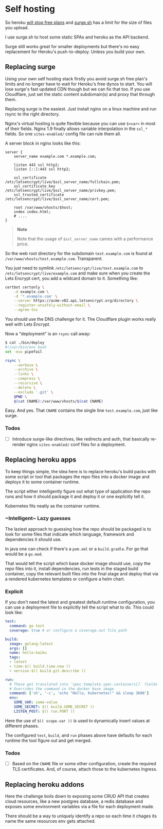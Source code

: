 <!-- hidden-doit -->

# Self hosting

So heroku [will stop free plans](https://blog.heroku.com/next-chapter)
and [surge.sh](https://surge.sh) has a limit for the size of files
you upload.

I use surge.sh to host some static SPAs and heroku as the
API backend.

Surge still works great for smaller deployments but there's
no easy replacement for Heroku's push-to-deploy. Unless you
build your own.


## Replacing surge

Using your own self hosting stack firstly you avoid surge.sh
free plan's limits and no longer have to wait for Heroku's
free dynos to start. You will lose surge's fast updated CDN
though but we can fix that too. If you use Cloudflare, just
set the static content subdomain(s) and proxy that through them.

Replacing surge is the easiest. Just install nginx on a
linux machine and run rsync to the right directory.

Nginx's virtual hosting is quite flexible because you can use
`$<var>` in most of their fields. Nginx 1.9 finally allows
variable interpolation in the `ssl_*` fields. So one
`sites-enabled/` config file can rule them all.

A server block in nginx looks like this:

```
server {
	server_name example.com *.example.com;

	listen 443 ssl http2;
	listen [::]:443 ssl http2;

	ssl_certificate          /etc/letsencrypt/live/$ssl_server_name/fullchain.pem;
	ssl_certificate_key      /etc/letsencrypt/live/$ssl_server_name/privkey.pem;
	ssl_trusted_certificate  /etc/letsencrypt/live/$ssl_server_name/cert.pem;

	root /var/www/vhosts/$host;
	index index.html;
	# ....
}
```

> **Note**
>
> Note that the usage of `$ssl_server_name` cames with a performance price.

So the web root directory for the subdomain `test.example.com` is
found at `/var/www/vhosts/test.example.com`. Transparent.

You just need to symlink `/etc/letsencrypt/live/test.example.com`
to `/etc/letsencrypt/live/example.com` and make sure when you create
the Lets Encrypt cert, you add a wildcard domain to it. Something like:

```bash
certbot certonly \
    -d example.com \
    -d '*.example.com' \
    --server https://acme-v02.api.letsencrypt.org/directory \
    --register-unsafely-without-email \
    --agree-tos
```

You should use the DNS challenge for it. The Cloudflare plugin works
really well with Lets Encrypt.

Now a "deployment" is an `rsync` call away:

```bash
$ cat ./bin/deploy
#!/usr/bin/env bash
set -euo pipefail

rsync \
    --verbose \
    --archive \
    --links \
    --compress \
    --recursive \
    --delete \
    --exclude '.git' \
    $PWD \
    $(cat CNAME):/var/www/vhosts/$(cat CNAME)
```

Easy. And yes. That `CNAME` contains the single line `test.example.com`,
just like surge.

### Todos

- [ ] Introduce surge-like directives, like redirects and auth, that
      basically re-render nginx `sites-enabled/` conf files for a
      deployment.


## Replacing heroku apps

To keep things simple, the idea here is to replace heroku's build packs
with some script or tool that packages the repo files into a docker
image and deploys it to some container runtime.

The script either intelligently figure out what type of application the
repo runs and how it should package it and deploy it or one explicitly
tell it.

Kubernetes fits neatly as the container runtime.


### ~Intelligent~ Lazy guesses

The laziest approach to guessing how the repo should be packaged is to
look for some files that indicate which language, framework and
dependencies it should use.

In java one can check if there's a `pom.xml` or a `build.gradle`. For
go that would be a `go.mod`.

That would tell the script which base docker image should use, copy the
repo files into it, install dependencies, run tests in the staged build
container, copy the relevant built files into the final stage and deploy
that via a rendered kubernetes templates or configure a helm chart.


### Explicit

If you don't need the latest and greatest default runtime configuration,
you can use a deployment file to explicitly tell the script what to do.
This could look like:

```yaml
test:
  command: go test
  coverage: true # or configure a coverage.out file path

build:
  image: golang:latest
  args: []
  name: hello-kaiku
  tags:
  - latest
  - time-$(( build.time.now ))
  - version-$(( build.git.describe ))

run:
  # These get translated into `spec.template.spec.containers[]` fields
  # Overrides the command in the docker base image
  command: ['sh', '-c', 'echo "Hello, Kubernetes!" && sleep 3600']
  env:
    SOME_VAR: some-value
    SOME_SECRET: $(( build.SOME_SECRET ))
    LISTEN_POST: $(( run.PORT ))
```

Here the use of `$(( scope.var ))` is used to dynamically insert values
at different phases.

The configured `test`, `build`, and `run` phases above have defaults
for each runtime the tool figure out and get merged.


### Todos

- [ ] Based on the `CNAME` file or some other configuration, create the
      required TLS certificates. And, of course, attach those to the
      kubernetes Ingress.


## Replacing heroku addons

Here the challenge boils down to exposing some CRUD API that creates
cloud resources, like a new postgres database, a redis database and
exposes some environment variables via a file for each deployment made.

There should be a way to uniquely identify a repo so each time it
chages its name the same resources env gets attached.
